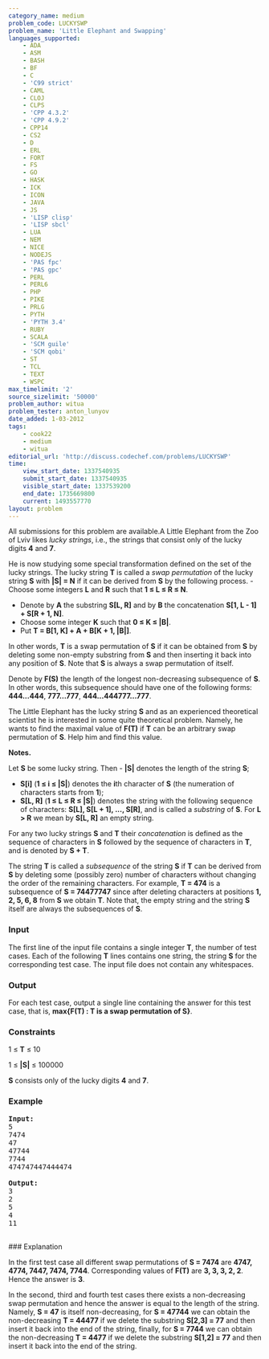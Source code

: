 ```yaml
---
category_name: medium
problem_code: LUCKYSWP
problem_name: 'Little Elephant and Swapping'
languages_supported:
    - ADA
    - ASM
    - BASH
    - BF
    - C
    - 'C99 strict'
    - CAML
    - CLOJ
    - CLPS
    - 'CPP 4.3.2'
    - 'CPP 4.9.2'
    - CPP14
    - CS2
    - D
    - ERL
    - FORT
    - FS
    - GO
    - HASK
    - ICK
    - ICON
    - JAVA
    - JS
    - 'LISP clisp'
    - 'LISP sbcl'
    - LUA
    - NEM
    - NICE
    - NODEJS
    - 'PAS fpc'
    - 'PAS gpc'
    - PERL
    - PERL6
    - PHP
    - PIKE
    - PRLG
    - PYTH
    - 'PYTH 3.4'
    - RUBY
    - SCALA
    - 'SCM guile'
    - 'SCM qobi'
    - ST
    - TCL
    - TEXT
    - WSPC
max_timelimit: '2'
source_sizelimit: '50000'
problem_author: witua
problem_tester: anton_lunyov
date_added: 1-03-2012
tags:
    - cook22
    - medium
    - witua
editorial_url: 'http://discuss.codechef.com/problems/LUCKYSWP'
time:
    view_start_date: 1337540935
    submit_start_date: 1337540935
    visible_start_date: 1337539200
    end_date: 1735669800
    current: 1493557770
layout: problem
---
```

All submissions for this problem are available.A Little Elephant from the Zoo of Lviv likes _lucky strings_, i.e., the strings that consist only of the lucky digits **4** and **7**.

He is now studying some special transformation defined on the set of the lucky strings. The lucky string **T** is called a _swap permutation_ of the lucky string **S** with **|S| = N** if it can be derived from **S** by the following process. - Choose some integers **L** and **R** such that **1 ≤ L ≤ R ≤ N**.
- Denote by **A** the substring **S\[L, R\]** and by **B** the concatenation **S\[1, L - 1\] + S\[R + 1, N\]**.
- Choose some integer **K** such that **0 ≤ K ≤ |B|**.
- Put **T = B\[1, K\] + A + B\[K + 1, |B|\]**.


In other words, **T** is a swap permutation of **S** if it can be obtained from **S** by deleting some non-empty substring from **S** and then inserting it back into any position of **S**. Note that **S** is always a swap permutation of itself.

Denote by **F(S)** the length of the longest non-decreasing subsequence of **S**. In other words, this subsequence should have one of the following forms: **444...444**, **777...777**, **444...444777...777**.

 The Little Elephant has the lucky string **S** and as an experienced theoretical scientist he is interested in some quite theoretical problem. Namely, he wants to find the maximal value of **F(T)** if **T** can be an arbitrary swap permutation of **S**. Help him and find this value.

**Notes.**

Let **S** be some lucky string. Then - **|S|** denotes the length of the string **S**;
- **S\[i\]** (**1 ≤ i ≤ |S|**) denotes the **i**th character of **S** (the numeration of characters starts from **1**);
- **S\[L, R\]** (**1 ≤ L ≤ R ≤ |S|**) denotes the string with the following sequence of characters: **S\[L\], S\[L + 1\], ..., S\[R\]**, and is called a _substring_ of **S**. For **L > R** we mean by **S\[L, R\]** an empty string.


For any two lucky strings **S** and **T** their _concatenation_ is defined as the sequence of characters in **S** followed by the sequence of characters in **T**, and is denoted by **S + T**.

The string **T** is called a _subsequence_ of the string **S** if **T** can be derived from **S** by deleting some (possibly zero) number of characters without changing the order of the remaining characters. For example, **T = 474** is a subsequence of **S = 74477747** since after deleting characters at positions **1, 2, 5, 6, 8** from **S** we obtain **T**. Note that, the empty string and the string **S** itself are always the subsequences of **S**.

### Input

The first line of the input file contains a single integer **T**, the number of test cases. Each of the following **T** lines contains one string, the string **S** for the corresponding test case. The input file does not contain any whitespaces.

### Output

For each test case, output a single line containing the answer for this test case, that is, **max{F(T) : T is a swap permutation of S}**.

### Constraints

 1 ≤ **T** ≤ 10

 1 ≤ **|S|** ≤ 100000

 **S** consists only of the lucky digits **4** and **7**.

### Example

<pre>
<b>Input:</b>
5
7474
47
47744
7744
474747447444474

<b>Output:</b>
3
2
5
4
11

</pre>### Explanation

In the first test case all different swap permutations of **S = 7474** are **4747, 4774, 7447, 7474, 7744**. Corresponding values of **F(T)** are **3, 3, 3, 2, 2**. Hence the answer is **3**.

In the second, third and fourth test cases there exists a non-decreasing swap permutation and hence the answer is equal to the length of the string. Namely, **S = 47** is itself non-decreasing, for **S = 47744** we can obtain the non-decreasing **T = 44477** if we delete the substring **S\[2,3\] = 77** and then insert it back into the end of the string, finally, for **S = 7744** we can obtain the non-decreasing **T = 4477** if we delete the substring **S\[1,2\] = 77** and then insert it back into the end of the string.
